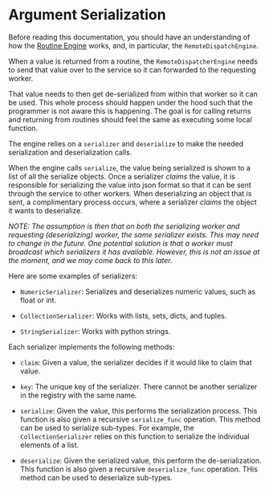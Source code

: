 # Argument Serialization

Before reading this documentation, you should have an understanding of how
the [Routine Engine](./Routine-Engine.md) works, and, in particular, the
`RemoteDispatchEngine`.

When a value is returned from a routine, the `RemoteDispatcherEngine` needs to
send that value over to the service so it can forwarded to the requesting
worker.

That value needs to then get de-serialized from within that worker so it can be
used. This whole process should happen under the hood such that the
programmer is not aware this is happening. The goal is for calling returns
and returning from routines should feel the same as executing some local
function.

The engine relies on a `serializer` and `deserialize` to make the needed
serialization and deserialization calls.

When the engine calls `serialize`, the value being serialized is shown to a
list of all the serialize objects. Once a serializer _claims_ the value,
it is responsible for serializing the value into json format so that it
can be sent through the service to other workers. When deserializing an
object that is sent, a complimentary process occurs, where a serializer
_claims_ the object it wants to deserialize.

_NOTE: The assumption is then that on both the serializing worker
and requesting (deserializing) worker, the same serializer exists. This may
need to change in the future. One potential solution is that a worker must
broadcast which serializers it has available. However, this is not an issue
at the moment, and we may come back to this later._

Here are some examples of serializers:

- `NumericSerializer`: Serializes and deserializes numeric values, such as
  float or int.

- `CollectionSerializer`: Works with lists, sets, dicts, and tuples.

- `StringSerializer`: Works with python strings.

Each serializer implements the following methods:

- `claim`: Given a value, the serializer decides if it would like to claim
  that value.

- `key`: The unique key of the serializer. There cannot be another serializer
  in the registry with the same name.

- `serialize`: Given the value, this performs the serialization process. This
  function is also given a recursive `serialize_func` operation. This method
  can be used to serialize sub-types. For example, the `CollectionSerializer`
  relies on this function to serialize the individual elements of a list.

- `deserialize`: Given the serialized value, this perform the de-serialization.
  This function is also given a recursive `deserialize_func` operation. THis
  method can be used to deserialize sub-types.
